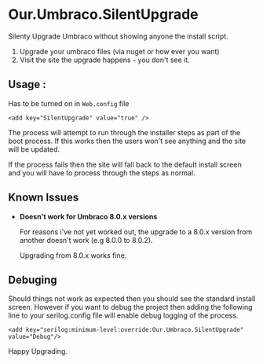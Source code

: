 # Our.Umbraco.SilentUpgrade

Silenty Upgrade Umbraco without showing anyone the install script.

1. Upgrade your umbraco files (via nuget or how ever you want)
2. Visit the site the upgrade happens - you don't see it.

## Usage : 

Has to be turned on in `Web.config` file

```
<add key="SilentUpgrade" value="true" />
```

The process will attempt to run through the installer steps as part
of the boot process. If this works then the users won't see anything
and the site will be updated. 

If the process fails then the site will fall back to the default install
screen and you will have to process through the steps as normal.


## Known Issues

- **Doesn't work for Umbraco 8.0.x versions**
 
  For reasons i've not yet worked out, the upgrade to a 8.0.x version 
  from another doesn't work (e.g 8.0.0 to 8.0.2). 

  Upgrading from 8.0.x works fine.
 

## Debuging

Should things not work as expected then you should see the standard
install screen. However if you want to debug the project then adding
the following line to your serilog.config file will enable debug 
logging of the process.

```
<add key="serilog:minimum-level:override:Our.Umbraco.SilentUpgrade" value="Debug"/>
```

Happy Upgrading.

